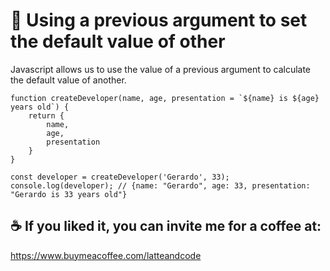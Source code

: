 # 🧐 Using a previous argument to set the default value of other

Javascript allows us to use the value of a previous argument to calculate the default value of another.

```
function createDeveloper(name, age, presentation = `${name} is ${age} years old`) {
    return {
        name,
        age,
        presentation
    }
}

const developer = createDeveloper('Gerardo', 33);
console.log(developer); // {name: "Gerardo", age: 33, presentation: "Gerardo is 33 years old"}
``` 

## ☕️ If you liked it, you can invite me for a coffee at:

https://www.buymeacoffee.com/latteandcode